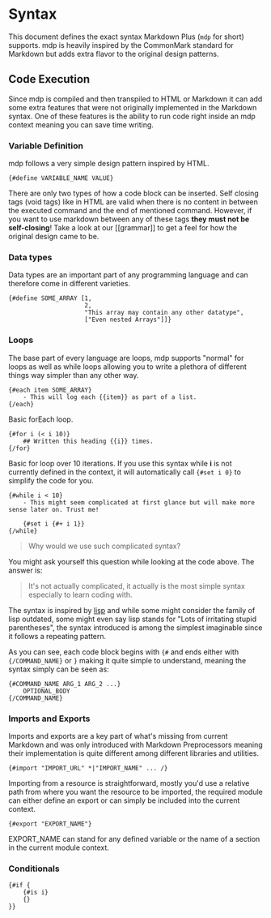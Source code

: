 # Syntax
This document defines the exact syntax Markdown Plus (`mdp` for short) supports.
mdp is heavily inspired by the CommonMark standard for Markdown but adds extra flavor to the original design patterns.

## Code Execution
Since mdp is compiled and then transpiled to HTML or Markdown it can add some extra features that were not originally implemented in the Markdown syntax.
One of these features is the ability to run code right inside an mdp context meaning you can save time writing.

### Variable Definition
mdp follows a very simple design pattern inspired by HTML.
```
{#define VARIABLE_NAME VALUE}
```
There are only two types of how a code block can be inserted. Self closing tags (void tags) like in HTML are valid when there is no content in between the executed command and the end of mentioned command.
However, if you want to use markdown between any of these tags **they must not be self-closing**!
Take a look at our [[grammar]] to get a feel for how the original design came to be.

### Data types
Data types are an important part of any programming language and can therefore come in different varieties.
```
{#define SOME_ARRAY [1, 
					 2, 
					 "This array may contain any other datatype", 
					 ["Even nested Arrays"]]}
```

### Loops
The base part of every language are loops, mdp supports "normal" for loops as well as while loops allowing you to write a plethora of different things way simpler than any other way.
```
{#each item SOME_ARRAY}
	- This will log each {{item}} as part of a list.
{/each}
```
Basic forEach loop.
```
{#for i (< i 10)}
	## Written this heading {{i}} times.
{/for}
```
Basic for loop over 10 iterations. If you use this syntax while **i** is not currently defined in the context, it will automatically call `{#set i 0}` to simplify the code for you.
```
{#while i < 10}
	- This might seem complicated at first glance but will make more sense later on. Trust me!
	
	{#set i {#+ i 1}}
{/while}
```
> Why would we use such complicated syntax?

You might ask yourself this question while looking at the code above.
The answer is:
> It's not actually complicated, it actually is the most simple syntax especially to learn coding with.

The syntax is inspired by [lisp](https://en.wikipedia.org/wiki/Lisp_(programming_language)) and while some might consider the family of lisp outdated, some might even say lisp stands for "Lots of irritating stupid parentheses", the syntax introduced is among the simplest imaginable since it follows a repeating pattern.

As you can see, each code block begins with `{#` and ends either with `{/COMMAND_NAME}` or `}` making it quite simple to understand, meaning the syntax simply can be seen as:

```
{#COMMAND_NAME ARG_1 ARG_2 ...}
	OPTIONAL_BODY
{/COMMAND_NAME}
```

### Imports and Exports
Imports and exports are a key part of what's missing from current Markdown and was only introduced with Markdown Preprocessors meaning their implementation is quite different among different libraries and utilities.
```
{#import "IMPORT_URL" *|"IMPORT_NAME" ... /}
```
Importing from a resource is straightforward, mostly you'd use a relative path from where you want the resource to be imported, the required module can either define an export or can simply be included into the current context.
```
{#export "EXPORT_NAME"}
```
EXPORT_NAME can stand for any defined variable or the name of a section in the current module context.

### Conditionals
```
{#if {
	{#is i}
	{}
}}
```